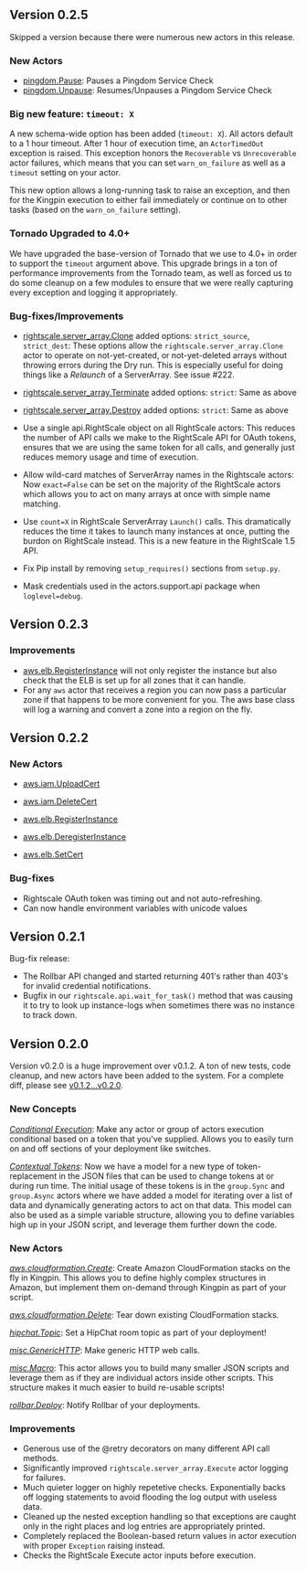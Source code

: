 ## Version 0.2.5

Skipped a version because there were numerous new actors in this release.

### New Actors

  * [pingdom.Pause](docs/actors/pingdom.Pause.md): Pauses a Pingdom Service Check
  * [pingdom.Unpause](docs/actors/pingdom.Unpause.md): Resumes/Unpauses a Pingdom Service Check

### Big new feature: `timeout: X`

A new schema-wide option has been added (`timeout: X`). All actors default to a
1 hour timeout. After 1 hour of execution time, an `ActorTimedOut` exception is
raised. This exception honors the `Recoverable` vs `Unrecoverable` actor
failures, which means that you can set `warn_on_failure` as well as a `timeout`
setting on your actor.

This new option allows a long-running task to raise an exception, and then for
the Kingpin execution to either fail immediately or continue on to other tasks
(based on the `warn_on_failure` setting).

### Tornado Upgraded to 4.0+

We have upgraded the base-version of Tornado that we use to 4.0+ in order to
support the `timeout` argument above. This upgrade brings in a ton of
performance improvements from the Tornado team, as well as forced us to do some
cleanup on a few modules to ensure that we were really capturing every
exception and logging it appropriately.

### Bug-fixes/Improvements

  * [rightscale.server_array.Clone](docs/actors/rightscale.server_array.Clone.md) added options: `strict_source`, `strict_dest`:
  These options allow the `rightscale.server_array.Clone` actor to operate on
  not-yet-created, or not-yet-deleted arrays without throwing errors during the
  Dry run. This is especially useful for doing things like a *Relaunch* of a
  ServerArray. See issue #222.

  * [rightscale.server_array.Terminate](docs/actors/rightscale.server_array.Terminate.md) added options: `strict`:
  Same as above

  * [rightscale.server_array.Destroy](docs/actors/rightscale.server_array.Destroy.md) added options: `strict`:
  Same as above

  * Use a single api.RightScale object on all RightScale actors:
  This reduces the number of API calls we make to the RightScale API for OAuth
  tokens, ensures that we are using the same token for all calls, and generally
  just reduces memory usage and time of execution.

  * Allow wild-card matches of ServerArray names in the Rightscale actors:
  Now `exact=False` can be set on the majority of the RightScale actors which
  allows you to act on many arrays at once with simple name matching.

  * Use `count=X` in RightScale ServerArray `Launch()` calls.
  This dramatically reduces the time it takes to launch many instances at once,
  putting the burdon on RightScale instead. This is a new feature in the
  RightScale 1.5 API.

  * Fix Pip install by removing `setup_requires()` sections from `setup.py`.
  * Mask credentials used in the actors.support.api package when `loglevel=debug`.

## Version 0.2.3

### Improvements

 * [aws.elb.RegisterInstance](docs/actors/aws.elb.RegisterInstance.md) will not only register the instance but also
   check that the ELB is set up for all zones that it can handle.
 * For any `aws` actor that receives a region you can now pass a particular
   zone if that happens to be more convenient for you. The aws base class will
   log a warning and convert a zone into a region on the fly.

## Version 0.2.2

### New Actors

 * [aws.iam.UploadCert](docs/actors/aws.iam.UploadCert.md)
 * [aws.iam.DeleteCert](docs/actors/aws.iam.DeleteCert.md)

 * [aws.elb.RegisterInstance](docs/actors/aws.elb.RegisterInstance.md)
 * [aws.elb.DeregisterInstance](docs/actors/aws.elb.DeregisterInstance.md)
 * [aws.elb.SetCert](docs/actors/aws.elb.SetCert.md)

### Bug-fixes

 * Rightscale OAuth token was timing out and not auto-refreshing.
 * Can now handle environment variables with unicode values


## Version 0.2.1

Bug-fix release:

 * The Rollbar API changed and started returning 401's rather than 403's for
   invalid credential notifications.
 * Bugfix in our `rightscale.api.wait_for_task()` method that was causing it to
   try to look up instance-logs when sometimes there was no instance to track
   down.

## Version 0.2.0

Version v0.2.0 is a huge improvement over v0.1.2. A ton of new tests, code
cleanup, and new actors have been added to the system. For a complete diff,
please see [v0.1.2...v0.2.0].

### New Concepts

*[Conditional Execution](README.md#conditional-execution)*:
Make any actor or group of actors execution conditional based on a token that
you've supplied. Allows you to easily turn on and off sections of your
deployment like switches.

*[Contextual Tokens](README.md#contextual-tokens)*:
Now we have a model for a new type of token-replacement in the JSON files that
can be used to change tokens at or during run time. The initial usage of these
tokens is in the `group.Sync` and `group.Async` actors where we have added a
model for iterating over a list of data and dynamically generating actors to
act on that data. This model can also be used as a simple variable structure,
allowing you to define variables high up in your JSON script, and leverage them
further down the code.

### New Actors

*[aws.cloudformation.Create](docs/actors/aws.cloudformation.Create.md)*:
Create Amazon CloudFormation stacks on the fly in Kingpin. This allows you to
define highly complex structures in Amazon, but implement them on-demand
through Kingpin as part of your script.

*[aws.cloudformation.Delete](docs/actors/aws.cloudformation.Delete.md)*:
Tear down existing CloudFormation stacks.

*[hipchat.Topic](docs/actors/hipchat.Topic.md)*:
Set a HipChat room topic as part of your deployment!

*[misc.GenericHTTP](docs/actors/misc.GenericHTTP.md)*:
Make generic HTTP web calls.

*[misc.Macro](docs/actors/misc.Macro.md)*:
This actor allows you to build many smaller JSON scripts and leverage them as
if they are individual actors inside other scripts. This structure makes it
much easier to build re-usable scripts!

*[rollbar.Deploy](docs/actors/rollbar.Deploy.md)*:
Notify Rollbar of your deployments.

[v0.1.2...v0.2.0]: https://github.com/Nextdoor/kingpin/compare/v0.1.2...v0.2.0

### Improvements

  * Generous use of the @retry decorators on many different API call methods.
  * Significantly improved `rightscale.server_array.Execute` actor logging for
    failures.
  * Much quieter logger on highly repetetive checks. Exponentially backs off
    logging statements to avoid flooding the log output with useless data.
  * Cleaned up the nested exception handling so that exceptions are caught only
    in the right places and log entries are appropriately printed.
  * Completely replaced the Boolean-based return values in actor execution with
    proper `Exception` raising instead.
  * Checks the RightScale Execute actor inputs before execution.
